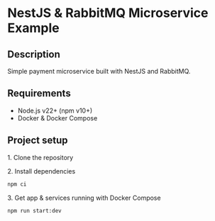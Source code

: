 # NestJS & RabbitMQ Microservice Example

## Description

Simple payment microservice built with NestJS and RabbitMQ.

## Requirements

- Node.js v22+ (npm v10+)
- Docker & Docker Compose

## Project setup

1\. Clone the repository

2\. Install dependencies
  
```bash
npm ci
```

3\. Get app & services running with Docker Compose

```bash
npm run start:dev
```
